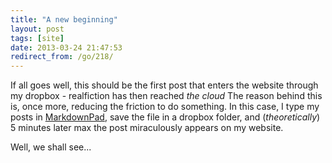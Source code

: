 ```yaml
---
title: "A new beginning"
layout: post
tags: [site]
date: 2013-03-24 21:47:53
redirect_from: /go/218/
---
```


If all goes well, this should be the first post that enters the website through my dropbox - realfiction has then reached *the cloud*
The reason behind this is, once more, reducing the friction to do something. In this case, I type my posts in [MarkdownPad](http://markdownpad.com/), save the file in a dropbox folder, and (*theoretically*) 5 minutes later max the post miraculously appears on my website.

Well, we shall see...